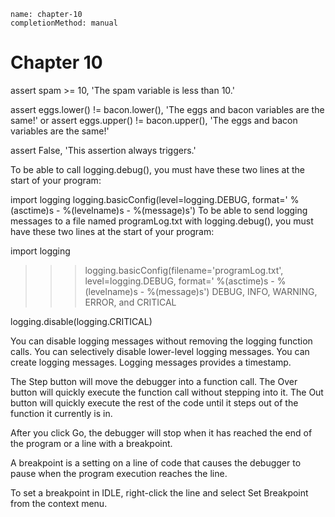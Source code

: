 ```ngMeta
name: chapter-10
completionMethod: manual
```
# Chapter 10
assert spam >= 10, 'The spam variable is less than 10.'

assert eggs.lower() != bacon.lower(), 'The eggs and bacon variables are the same!' or assert eggs.upper() != bacon.upper(), 'The eggs and bacon variables are the same!'

assert False, 'This assertion always triggers.'

To be able to call logging.debug(), you must have these two lines at the start of your program:


import logging
logging.basicConfig(level=logging.DEBUG, format=' %(asctime)s -
%(levelname)s -  %(message)s')
To be able to send logging messages to a file named programLog.txt with logging.debug(), you must have these two lines at the start of your program:


import logging
>>> logging.basicConfig(filename='programLog.txt', level=logging.DEBUG,
format=' %(asctime)s -  %(levelname)s -  %(message)s')
DEBUG, INFO, WARNING, ERROR, and CRITICAL

logging.disable(logging.CRITICAL)

You can disable logging messages without removing the logging function calls. You can selectively disable lower-level logging messages. You can create logging messages. Logging messages provides a timestamp.

The Step button will move the debugger into a function call. The Over button will quickly execute the function call without stepping into it. The Out button will quickly execute the rest of the code until it steps out of the function it currently is in.

After you click Go, the debugger will stop when it has reached the end of the program or a line with a breakpoint.

A breakpoint is a setting on a line of code that causes the debugger to pause when the program execution reaches the line.

To set a breakpoint in IDLE, right-click the line and select Set Breakpoint from the context menu.